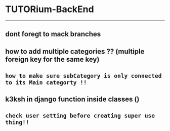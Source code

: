 # TUTORium-BackEnd

---

## dont foregt to mack branches

## how to add multiple categories ?? (multiple foreign key for the same key)

## `how to make sure subCategory is only connected to its Main categorty !!`

## k3ksh in django function inside classes ()

## `check user setting before creating super use thing!!`
